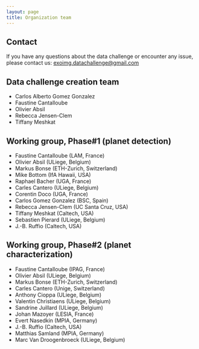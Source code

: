 ```yaml
---
layout: page
title: Organization team
---
```

<link rel="stylesheet" href="https://www.w3schools.com/w3css/4/w3.css">

## Contact 

If you have any questions about the data challenge or encounter any issue, please contact us: <exoimg.datachallenge@gmail.com>

## Data challenge creation team

* Carlos Alberto Gomez Gonzalez
* Faustine Cantalloube
* Olivier Absil
* Rebecca Jensen-Clem 
* Tiffany Meshkat

## Working group, Phase#1 (planet detection)

* Faustine Cantalloube (LAM, France)
* Olivier Absil (ULiege, Belgium)
* Markus Bonse (ETH-Zurich, Switzerland)
* Mike Bottom (IfA Hawaii, USA)
* Raphael Bacher (UGA, France)
* Carles Cantero (ULiege, Belgium) 
* Corentin Doco (UGA, France)
* Carlos Gomez Gonzalez (BSC, Spain)
* Rebecca Jensen-Clem (UC Santa Cruz, USA)
* Tiffany Meshkat (Caltech, USA)
* Sebastien Pierard (ULiege, Belgium)
* J.-B. Ruffio (Caltech, USA)

## Working group, Phase#2 (planet characterization)

* Faustine Cantalloube (IPAG, France)
* Olivier Absil (ULiege, Belgium)
* Markus Bonse (ETH-Zurich, Switzerland)
* Carles Cantero (Unige, Switzerland)
* Anthony Cioppa (ULiege, Belgium)
* Valentin Christiaens (ULiege, Belgium)
* Sandrine Juillard (ULiege, Belgium)
* Johan Mazoyer (LESIA, France)
* Evert Nasedkin (MPIA, Germany)
* J.-B. Ruffio (Caltech, USA)
* Matthias Samland (MPIA, Germany)
* Marc Van Droogenbroeck (ULiege, Belgium)


